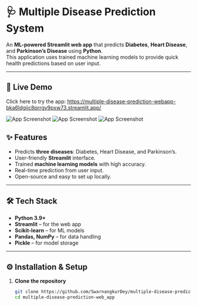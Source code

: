 # 🩺 Multiple Disease Prediction System

An **ML-powered Streamlit web app** that predicts **Diabetes**, **Heart Disease**, and **Parkinson’s Disease** using **Python**.  
This application uses trained machine learning models to provide quick health predictions based on user input.

---

## 🚀 Live Demo
 
Click here to try the app: https://multiple-disease-prediction-webapp-bka6ldgiic8prrgy9pxw73.streamlit.app/

![App Screenshot](screenshot.png)
![App Screenshot](screenshot.png)
![App Screenshot](screenshot.png)


## ✨ Features
- Predicts **three diseases**: Diabetes, Heart Disease, and Parkinson’s.
- User-friendly **Streamlit** interface.
- Trained **machine learning models** with high accuracy.
- Real-time prediction from user input.
- Open-source and easy to set up locally.

---

## 🛠 Tech Stack
- **Python 3.9+**
- **Streamlit** – for the web app
- **Scikit-learn** – for ML models
- **Pandas, NumPy** – for data handling
- **Pickle** – for model storage

---

## ⚙️ Installation & Setup

1. **Clone the repository**
   ```bash
   git clone https://github.com/SwarnangkurDey/multiple-disease-prediction-web_app.git
   cd multiple-disease-prediction-web_app
